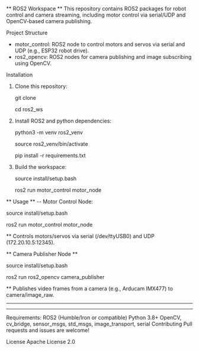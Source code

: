 ** ROS2 Workspace **
This repository contains ROS2 packages for robot control and camera streaming, including motor control via serial/UDP and OpenCV-based camera publishing.

Project Structure
- motor_control: ROS2 node to control motors and servos via serial and UDP (e.g., ESP32 robot drive).
- ros2_opencv: ROS2 nodes for camera publishing and image subscribing using OpenCV.


Installation

1. Clone this repository:

   git clone <your-repo-url>

   cd ros2_ws


2. Install ROS2 and python dependencies:

   python3 -m venv ros2_venv
   
   source ros2_venv/bin/activate
   
   pip install -r requirements.txt

3. Build the workspace:

   source install/setup.bash
   
   ros2 run motor_control motor_node

** Usage ** 
-- Motor Control Node:

   source install/setup.bash
  
   ros2 run motor_control motor_node


** Controls motors/servos via serial (/dev/ttyUSB0) and UDP (172.20.10.5:12345).

** Camera Publisher Node ** 

   source install/setup.bash
   
   ros2 run ros2_opencv camera_publisher
   
** Publishes video frames from a camera (e.g., Arducam IMX477) to camera/image_raw.
__________________________________________________________________________
__________________________________________________________________________

Requirements:
ROS2 (Humble/Iron or compatible)
Python 3.8+
OpenCV, cv_bridge, sensor_msgs, std_msgs, image_transport, serial
Contributing
Pull requests and issues are welcome!

License
Apache License 2.0

















   
